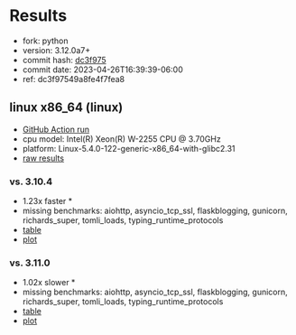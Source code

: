 # Results

- fork: python
- version: 3.12.0a7+
- commit hash: [dc3f975](https://github.com/python/cpython/commit/dc3f975)
- commit date: 2023-04-26T16:39:39-06:00
- ref: dc3f97549a8fe4f7fea8

## linux x86_64 (linux)

- [GitHub Action run](https://github.com/faster-cpython/benchmarking/actions/runs/4815929986)
- cpu model: Intel(R) Xeon(R) W-2255 CPU @ 3.70GHz
- platform: Linux-5.4.0-122-generic-x86_64-with-glibc2.31
- [raw results](bm-20230426-linux-x86_64-python-dc3f97549a8fe4f7fea8-3.12.0a7%2B-dc3f975.json)

### vs. 3.10.4

- 1.23x faster \*
- missing benchmarks: aiohttp, asyncio_tcp_ssl, flaskblogging, gunicorn, richards_super, tomli_loads, typing_runtime_protocols
- [table](bm-20230426-linux-x86_64-python-dc3f97549a8fe4f7fea8-3.12.0a7%2B-dc3f975-vs-3.10.4.md)
- [plot](bm-20230426-linux-x86_64-python-dc3f97549a8fe4f7fea8-3.12.0a7%2B-dc3f975-vs-3.10.4.png)

### vs. 3.11.0

- 1.02x slower \*
- missing benchmarks: aiohttp, asyncio_tcp_ssl, flaskblogging, gunicorn, richards_super, tomli_loads, typing_runtime_protocols
- [table](bm-20230426-linux-x86_64-python-dc3f97549a8fe4f7fea8-3.12.0a7%2B-dc3f975-vs-3.11.0.md)
- [plot](bm-20230426-linux-x86_64-python-dc3f97549a8fe4f7fea8-3.12.0a7%2B-dc3f975-vs-3.11.0.png)


